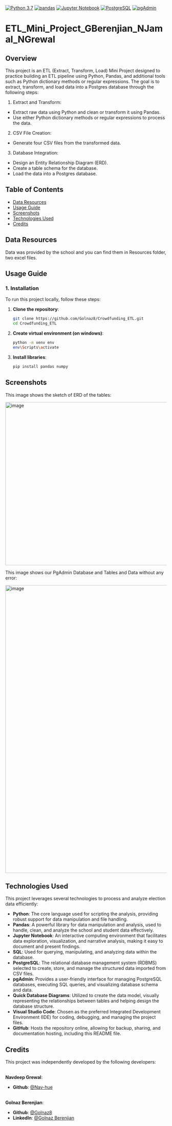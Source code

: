[![Python 3.7](https://img.shields.io/badge/python-3.7-blue.svg)](https://www.python.org/downloads/release/python-370/)
[![pandas](https://img.shields.io/badge/pandas-1.3.3-red.svg)](https://pandas.pydata.org/)
[![Jupyter Notebook](https://img.shields.io/badge/Jupyter_Notebook-6.3.0-brightgreen.svg)](https://jupyter.org/install)
[![PostgreSQL](https://img.shields.io/badge/PostgreSQL-13.4-blue.svg)](https://www.postgresql.org/)
[![pgAdmin](https://img.shields.io/badge/pgAdmin-4.30-orange.svg)](https://www.pgadmin.org/)




# ETL_Mini_Project_GBerenjian_NJamal_NGrewal


## Overview
This project is an ETL (Extract, Transform, Load) Mini Project designed to practice building an ETL pipeline using Python, Pandas, and additional tools such as Python dictionary methods or regular expressions. The goal is to extract, transform, and load data into a Postgres database through the following steps:

1. Extract and Transform:
- Extract raw data using Python and clean or transform it using Pandas.
- Use either Python dictionary methods or regular expressions to process the data.

2. CSV File Creation:
- Generate four CSV files from the transformed data.

3. Database Integration:
- Design an Entity Relationship Diagram (ERD).
- Create a table schema for the database.
- Load the data into a Postgres database.

## Table of Contents

- [Data Resources](#data-resources)
- [Usage Guide](#usage-guide)
- [Screenshots](#screenshots)
- [Technologies Used](#technologies-used)
- [Credits](#credits)

## Data Resources
Data was provided by the school and you can find them in Resources folder, two excel files.

## Usage Guide

### 1. Installation

To run this project locally, follow these steps:

1. **Clone the repository**:
   ```bash
   git clone https://github.com/Golnaz8/Crowdfunding_ETL.git
   cd Crowdfunding_ETL

2. **Create virtual environment (on windows)**:
    ```bash
    python -m venv env
    env\Scripts\activate

3. **Install libraries**:
    ```bash
    pip install pandas numpy


## Screenshots
This image shows the sketch of  ERD of the tables:

<img width="510" alt="image" src="https://github.com/user-attachments/assets/264dfc4b-72c0-441a-8627-e78c79dc3883">

This image shows our PgAdmin Database and Tables and Data without any error:

<img width="900" alt="image" src="https://github.com/user-attachments/assets/229e402d-4aaf-4b61-a28a-0918a30f1ad0">

## Technologies Used
This project leverages several technologies to process and analyze election data efficiently:

- **Python**: The core language used for scripting the analysis, providing robust support for data manipulation and file handling.
- **Pandas**: A powerful library for data manipulation and analysis, used to handle, clean, and analyze the school and student data effectively.
- **Jupyter Notebook**: An interactive computing environment that facilitates data exploration, visualization, and narrative analysis, making it easy to document and present findings.
- **SQL**: Used for querying, manipulating, and analyzing data within the database.
- **PostgreSQL**: The relational database management system (RDBMS) selected to create, store, and manage the structured data imported from CSV files.
- **pgAdmin**: Provides a user-friendly interface for managing PostgreSQL databases, executing SQL queries, and visualizing database schema and data.
- **Quick Database Diagrams**: Utilized to create the data model, visually representing the relationships between tables and helping design the database structure.
- **Visual Studio Code**: Chosen as the preferred Integrated Development Environment (IDE) for coding, debugging, and managing the project files.
- **GitHub**: Hosts the repository online, allowing for backup, sharing, and documentation hosting, including this README file.


## Credits

This project was independently developed by the following developers:
<br><br />


**Navdeep Grewal**:

- **Github**: [@Nav-hue](https://github.com/Nav-hue)
  <br><br />

**Golnaz Berenjian**:

- **Github**: [@Golnaz8](https://github.com/Golnaz8)
- **LinkedIn**: [@Golnaz Berenjian](www.linkedin.com/in/golnaz-berenjian)
  <br><br />

